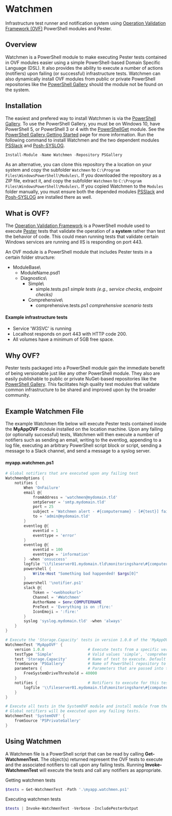 ﻿# Watchmen

Infrastructure test runner and notification system using
[Operation Validation Framework (OVF)](https://github.com/PowerShell/Operation-Validation-Framework) PowerShell modules and Pester.

## Overview
Watchmen is a PowerShell module to make executing Pester tests contained in OVF modules easier using a simple PowerShell-based Domain Specific
Language (DSL). It also provides the ability to execute a number of actions (notifiers) upon failing (or successful) infrastructure tests. Watchmen
can also dynamically install OVF modules from public or private PowerShell repositories like the [PowerShell Gallery](https://www.powershellgallery.com/)
should the module not be found on the system.

## Installation
The easiest and prefered way to install Watchmen is via the [PowerShell Gallery](https://www.powershellgallery.com/). To use the PowerShell Gallery,
you must be on Windows 10, have PowerShell 5, or PowerShell 3 or 4 with the [PowerShellGet](http://go.microsoft.com/fwlink/?LinkID=746217&clcid=0x409)
module. See the [PowerShell Gallery Getting Started](https://www.powershellgallery.com/GettingStarted?section=Get%20Started) page for more information.
Run the following command to install Watchmen and the two dependent modules [PSSlack](https://github.com/RamblingCookieMonster/PSSlack) and
[Posh-SYSLOG](https://github.com/poshsecurity/Posh-SYSLOG).

```powershell
Install-Module -Name Watchmen -Repository PSGallery
```

As an alternative, you can clone this repository the a location on your system and copy the subfolder `Watchmen` to
`C:\Program Files\WindowsPowerShell\Modules\`. If you downloaded the repository as a ZIP file, extract it, and copy the subfolder `Watchmen` to
`C:\Program Files\WindowsPowerShell\Modules\`. If you copied Watchmen to the `Modules` folder manually, you must ensure both the depended modules
[PSSlack](https://github.com/RamblingCookieMonster/PSSlack) and [Posh-SYSLOG](https://github.com/poshsecurity/Posh-SYSLOG) are installed there as well.

## What is OVF?
The [Operation Validation Framework](https://github.com/PowerShell/Operation-Validation-Framework) is a PowerShell module used to execute
[Pester](https://github.com/pester/Pester) tests that validate the operation of a **system** rather than test the behavior of code. This could mean
running tests that validate certain Windows services are running and IIS is responding on port 443.

An OVF module is a PowerShell module that includes Pester tests in a certain folder structure:

- ModuleBase\
  - ModuleName.psd1
  - Diagnostics\
    - Simple\
      - simple.tests.ps1 *simple tests (e.g., service checks, endpoint checks)*
    - Comprehensive\
      - comprehensive.tests.ps1 *comprehensive scenario tests*

#### Example infrastructure tests
* Service 'W3SVC' is running
* Localhost responds on port 443 with HTTP code 200.
* All volumes have a minimum of 5GB free space.

## Why OVF?
Pester tests packaged into a PowerShell module gain the immediate benefit of being versionable just like any other PowerShell module. They also are
easily publishable to public or private NuGet-based repositories like the [PowerShell Gallery](https://www.powershellgallery.com/). This facilitates
high quality test modules that validate common infrastructure to be shared and improved upon by the broader community.

## Example Watchmen File
The example Watchmen file below will execute Pester tests contained inside the **MyAppOVF** module installed on the location machine. Upon any failing
(or optionally successful) tests, Watchmen will then execute a number of notifiers such as sending an email, writing to the eventlog, appending to a
log file, executing an arbitrary PowerShell script block or script, sending a message to a Slack channel, and send a message to a syslog server.

#### myapp.watchmen.ps1
```powershell
# Global notifiers that are executed upon any failing test
WatchmenOptions {
    notifies {
        When 'OnFailure'
        email @{
            fromAddress = 'watchmen@mydomain.tld'
            smtpServer = 'smtp.mydomain.tld'
            port = 25
            subject = 'Watchmen alert - #{computername} - [#{test}] failed!'
            to = 'admin@mydomain.tld'
        }
        eventlog @{
            eventid = 1
            eventtype = 'error'
        }
        eventlog @{
            eventid = 100
            eventtype = 'information'
        } -when 'onsuccess'
        logfile '\\fileserver01.mydomain.tld\monitoringshare\#{computername}.log'
        powershell {
            Write-Host "Something bad happended! $args[0]"
        }
        powershell '\notifier.ps1'
        slack @{
            Token = '<webhookurl>'
            Channel = '#Watchmen'
            AuthorName = $env:COMPUTERNAME
            PreText = 'Everything is on :fire:'
            IconEmoji = ':fire:'
        }
        syslog 'syslog.mydomain.tld' -when 'always'
    }
}

# Execute the 'Storage.Capacity' tests in version 1.0.0 of the 'MyAppOVF' module
WatchmenTest 'MyAppOVF' {
    version 1.0.0                   # Execute tests from a specific version of the module. Default is latest 
    testType 'Simple'               # Valid values 'simple', 'comprehensive', 'all'. Default is 'all'
    test 'Storage.Capacity'         # Name of test to execute. Default is '*'
    fromSource 'PSGallery'          # Name of PowerShell repository to install module from if not found on system.
    parameters {                    # Parameters that are passed into the Pester script to change the behaviour of the test.
        FreeSystemDriveThreshold = 40000
    }
    notifies {                      # Notifiers to execute for this test in addition to ones defined in 'WatchmenOptions'
        logfile '\\fileserver01.mydomain.tld\monitoringshare\#{computername}.log' -when 'always'
    }
}

# Execute all tests in the SystemOVF module and install module from the 'PSPrivateGallery' repository if not installed on the system.
# Global notifiers will be executed upon any failing tests.
WatchmenTest 'SystemOVF' {
    fromSource 'PSPrivateGallery'
}
```

## Using Watchmen
A Watchmen file is a PowerShell script that can be read by calling **Get-WatchmenTest**. The object(s) returned represent the OVF tests to execute
and the associated notifiers to call upon any failing tests. Running **Invoke-WatchmenTest** will execute the tests and call any notifiers as
appropriate.

Getting watchmen tests
```powershell
$tests = Get-WatchmenTest -Path '.\myapp.watchmen.ps1'
```

Executing watchmen tests
```powershell
$tests | Invoke-WatchmenTest -Verbose -IncludePesterOutput
```
